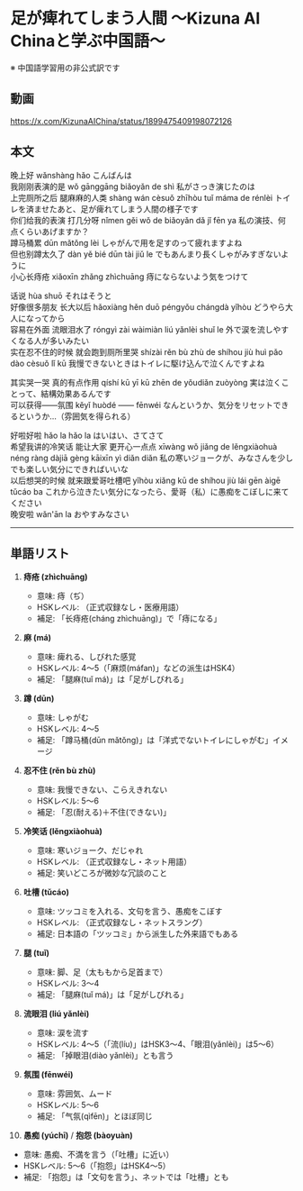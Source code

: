 # 足が痺れてしまう人間 〜Kizuna AI Chinaと学ぶ中国語〜
※ 中国語学習用の非公式訳です

## 動画
https://x.com/KizunaAIChina/status/1899475409198072126

## 本文

晚上好 wǎnshàng hǎo こんばんは  
我刚刚表演的是 wǒ gānggāng biǎoyǎn de shì 私がさっき演じたのは  
上完厕所之后 腿麻麻的人类 shàng wán cèsuǒ zhīhòu tuǐ máma de rénlèi トイレを済ませたあと、足が痺れてしまう人間の様子です  
你们给我的表演 打几分呀 nǐmen gěi wǒ de biǎoyǎn dǎ jǐ fēn ya 私の演技、何点くらいあげますか？  
蹲马桶累 dūn mǎtǒng lèi しゃがんで用を足すのって疲れますよね  
但也别蹲太久了 dàn yě bié dūn tài jiǔ le でもあんまり長くしゃがみすぎないように  
小心长痔疮 xiǎoxīn zhǎng zhìchuāng 痔にならないよう気をつけて  

话说 hùa shuō それはそうと  
好像很多朋友 长大以后 hǎoxiàng hěn duō péngyǒu chángdà yǐhòu どうやら大人になってから  
容易在外面 流眼泪水了 róngyì zài wàimiàn liú yǎnlèi shuǐ le 外で涙を流しやすくなる人が多いみたい  
实在忍不住的时候 就会跑到厕所里哭 shízài rěn bù zhù de shíhou jiù huì pǎo dào cèsuǒ lǐ kū 我慢できないときはトイレに駆け込んで泣くんですよね  

其实哭一哭 真的有点作用 qíshí kū yī kū zhēn de yǒudiǎn zuòyòng 実は泣くことって、結構効果あるんです  
可以获得——氛围 kěyǐ huòdé —— fēnwéi なんというか、気分をリセットできるというか…（雰囲気を得られる）  

好啦好啦 hǎo la hǎo la はいはい、さてさて  
希望我讲的冷笑话 能让大家 更开心一点点 xīwàng wǒ jiǎng de lěngxiàohuà néng ràng dàjiā gèng kāixīn yì diǎn diǎn 私の寒いジョークが、みなさんを少しでも楽しい気分にできればいいな  
以后想哭的时候 就来跟爱哥吐槽吧 yǐhòu xiǎng kū de shíhou jiù lái gēn àigē tǔcáo ba これから泣きたい気分になったら、愛哥（私）に愚痴をこぼしに来てください  
晚安啦 wǎn'ān la おやすみなさい  

---

## 単語リスト

1. **痔疮 (zhìchuāng)**  
   - 意味: 痔（ぢ）  
   - HSKレベル: （正式収録なし・医療用語）  
   - 補足: 「长痔疮(cháng zhìchuāng)」で「痔になる」

2. **麻 (má)**  
   - 意味: 痺れる、しびれた感覚  
   - HSKレベル: 4〜5（「麻烦(máfan)」などの派生はHSK4）  
   - 補足: 「腿麻(tuǐ má)」は「足がしびれる」

3. **蹲 (dūn)**  
   - 意味: しゃがむ  
   - HSKレベル: 4〜5  
   - 補足: 「蹲马桶(dūn mǎtǒng)」は「洋式でないトイレにしゃがむ」イメージ

4. **忍不住 (rěn bù zhù)**  
   - 意味: 我慢できない、こらえきれない  
   - HSKレベル: 5〜6  
   - 補足: 「忍(耐える)＋不住(できない)」

5. **冷笑话 (lěngxiàohuà)**  
   - 意味: 寒いジョーク、だじゃれ  
   - HSKレベル: （正式収録なし・ネット用語）  
   - 補足: 笑いどころが微妙な冗談のこと

6. **吐槽 (tǔcáo)**  
   - 意味: ツッコミを入れる、文句を言う、愚痴をこぼす  
   - HSKレベル: （正式収録なし・ネットスラング）  
   - 補足: 日本語の「ツッコミ」から派生した外来語でもある

7. **腿 (tuǐ)**  
   - 意味: 脚、足（太ももから足首まで）  
   - HSKレベル: 3〜4  
   - 補足: 「腿麻(tuǐ má)」は「足がしびれる」

8. **流眼泪 (liú yǎnlèi)**  
   - 意味: 涙を流す  
   - HSKレベル: 4〜5（「流(líu)」はHSK3〜4、「眼泪(yǎnlèi)」は5〜6）  
   - 補足: 「掉眼泪(diào yǎnlèi)」とも言う

9. **氛围 (fēnwéi)**  
   - 意味: 雰囲気、ムード  
   - HSKレベル: 5〜6  
   - 補足: 「气氛(qìfēn)」とほぼ同じ

10. **愚痴 (yúchī)** / **抱怨 (bàoyuàn)**  
   - 意味: 愚痴、不満を言う（「吐槽」に近い）  
   - HSKレベル: 5〜6（「抱怨」はHSK4〜5）  
   - 補足: 「抱怨」は「文句を言う」、ネットでは「吐槽」とも  

